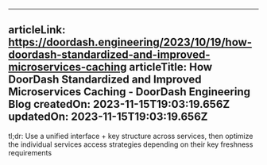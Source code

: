 -----------------------
articleLink: https://doordash.engineering/2023/10/19/how-doordash-standardized-and-improved-microservices-caching
articleTitle: How DoorDash Standardized and Improved Microservices Caching - DoorDash Engineering Blog
createdOn: 2023-11-15T19:03:19.656Z
updatedOn: 2023-11-15T19:03:19.656Z
-----------------------

tl;dr: Use a unified interface + key structure across services, then optimize the individual services access strategies depending on their key freshness requirements
